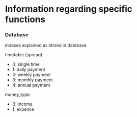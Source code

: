 # Information regarding specific functions

### Database ###

indexes explained as stored in database

timetable (spread):
- 0: single time
- 1: daily payment
- 2: weekly payment
- 3: monthly payment
- 4: annual payment

money_type:
- 0: income
- 1: expence
